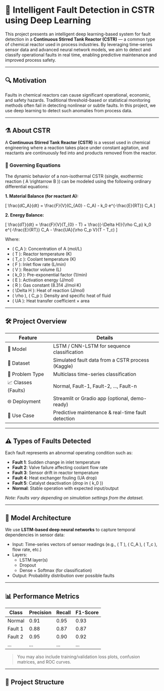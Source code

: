 # 🧠 Intelligent Fault Detection in CSTR using Deep Learning

This project presents an intelligent deep learning-based system for fault detection in a **Continuous Stirred Tank Reactor (CSTR)** — a common type of chemical reactor used in process industries. By leveraging time-series sensor data and advanced neural network models, we aim to detect and classify operational faults in real time, enabling predictive maintenance and improved process safety.

---

## 🔍 Motivation

Faults in chemical reactors can cause significant operational, economic, and safety hazards. Traditional threshold-based or statistical monitoring methods often fail in detecting nonlinear or subtle faults. In this project, we use deep learning to detect such anomalies from process data.

---

## ⚗️ About CSTR

A **Continuous Stirred Tank Reactor (CSTR)** is a vessel used in chemical engineering where a reaction takes place under constant agitation, and reactants are continuously fed into and products removed from the reactor.

### 🧪 Governing Equations

The dynamic behavior of a non-isothermal CSTR (single, exothermic reaction \( A \rightarrow B \)) can be modeled using the following ordinary differential equations:

**1. Material Balance (for reactant A):**

\[
\frac{dC_A}{dt} = \frac{F}{V}(C_{A0} - C_A) - k_0 e^{-\frac{E}{RT}} C_A
\]

**2. Energy Balance:**

\[
\frac{dT}{dt} = \frac{F}{V}(T_{0} - T) + \frac{(-\Delta H)}{\rho C_p} k_0 e^{-\frac{E}{RT}} C_A - \frac{UA}{\rho C_p V}(T - T_c)
\]

Where:
- \( C_A \): Concentration of A (mol/L)
- \( T \): Reactor temperature (K)
- \( T_c \): Coolant temperature (K)
- \( F \): Inlet flow rate (L/min)
- \( V \): Reactor volume (L)
- \( k_0 \): Pre-exponential factor (1/min)
- \( E \): Activation energy (J/mol)
- \( R \): Gas constant (8.314 J/mol·K)
- \( \Delta H \): Heat of reaction (J/mol)
- \( \rho \), \( C_p \): Density and specific heat of fluid
- \( UA \): Heat transfer coefficient × area

---

## 🛠️ Project Overview

| Feature                    | Details                                                      |
|----------------------------|--------------------------------------------------------------|
| 🧠 Model                   | LSTM / CNN-LSTM for sequence classification                  |
| 🧪 Dataset                 | Simulated fault data from a CSTR process (Kaggle)            |
| 🔎 Problem Type            | Multiclass time-series classification                        |
| 📈 Classes (Faults)        | Normal, Fault-1, Fault-2, ..., Fault-n                        |
| 🌐 Deployment              | Streamlit or Gradio app (optional, demo-ready)               |
| 🧪 Use Case                | Predictive maintenance & real-time fault detection           |

---

## ⚠️ Types of Faults Detected

Each fault represents an abnormal operating condition such as:

- **Fault 1**: Sudden change in inlet temperature
- **Fault 2**: Valve failure affecting coolant flow rate
- **Fault 3**: Sensor drift in reactor temperature
- **Fault 4**: Heat exchanger fouling (UA drop)
- **Fault 5**: Catalyst deactivation (drop in \( k_0 \))
- **Normal**: Stable operation with expected input/output

*Note: Faults vary depending on simulation settings from the dataset.*

---

## 🧠 Model Architecture

We use **LSTM-based deep neural networks** to capture temporal dependencies in sensor data:

- Input: Time-series vectors of sensor readings (e.g., \( T \), \( C_A \), \( T_c \), flow rate, etc.)
- Layers:
  - LSTM layer(s)
  - Dropout
  - Dense + Softmax (for classification)
- Output: Probability distribution over possible faults

---

## 📊 Performance Metrics

| Class        | Precision | Recall | F1-Score |
|--------------|-----------|--------|----------|
| Normal       | 0.91      | 0.95   | 0.93     |
| Fault 1      | 0.88      | 0.87   | 0.87     |
| Fault 2      | 0.95      | 0.90   | 0.92     |
| ...          | ...       | ...    | ...      |

> You may also include training/validation loss plots, confusion matrices, and ROC curves.

---

## 📁 Project Structure

